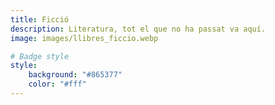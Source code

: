 ```yaml
---
title: Ficció
description: Literatura, tot el que no ha passat va aquí.
image: images/llibres_ficcio.webp

# Badge style
style:
    background: "#865377"
    color: "#fff"
---
```

